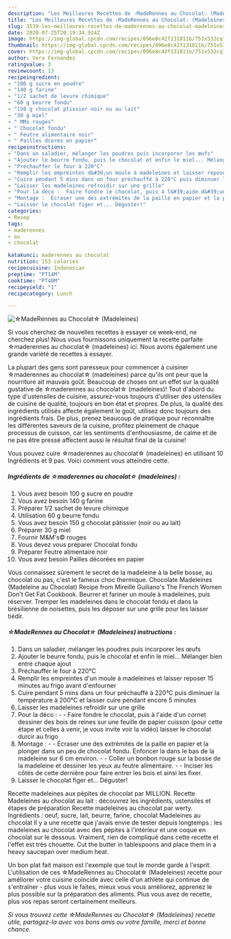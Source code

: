 ```yaml
---
description: "Les Meilleures Recettes de ☆MadeRennes au Chocolat☆ (Madeleines)"
title: "Les Meilleures Recettes de ☆MadeRennes au Chocolat☆ (Madeleines)"
slug: 3539-les-meilleures-recettes-de-maderennes-au-chocolat-madeleines
date: 2020-07-25T20:19:34.924Z
image: https://img-global.cpcdn.com/recipes/096e8c42f131811b/751x532cq70/☆maderennes-au-chocolat☆-madeleines-photo-principale-de-la-recette.jpg
thumbnail: https://img-global.cpcdn.com/recipes/096e8c42f131811b/751x532cq70/☆maderennes-au-chocolat☆-madeleines-photo-principale-de-la-recette.jpg
cover: https://img-global.cpcdn.com/recipes/096e8c42f131811b/751x532cq70/☆maderennes-au-chocolat☆-madeleines-photo-principale-de-la-recette.jpg
author: Vera Fernandez
ratingvalue: 3
reviewcount: 13
recipeingredient:
- "100 g sucre en poudre"
- "140 g farine"
- "1/2 sachet de levure chimique"
- "60 g beurre fondu"
- "150 g chocolat ptissier noir ou au lait"
- "30 g miel"
- " MMs rouges"
- " Chocolat fondu"
- " Feutre alimentaire noir"
- " Pailles dcores en papier"
recipeinstructions:
- "Dans un saladier, mélanger les poudres puis incorporer les œufs"
- "Ajouter le beurre fondu, puis le chocolat et enfin le miel... Mélanger bien entre chaque ajout"
- "Préchauffer le four à 220°C"
- "Remplir les empreintes d&#39;un moule à madeleines et laisser reposer 15 minutes au frigo avant d&#39;enfourner"
- "Cuire pendant 5 mins dans un four préchauffé à 220°C puis diminuer la température à 200°C et laisser cuire pendant encore 5 minutes"
- "Laisser les madeleines refroidir sur une grille"
- "Pour la déco :  Faire fondre le chocolat, puis à l&#39;aide d&#39;un cornet dessiner des bois de reines sur une feuille de papier cuisson (pour cette étape et celles à venir, je vous invite voir la vidéo) laisser le chocolat durcir au frigo"
- "Montage :  Écraser une des extrémités de la paille en papier et la plonger dans un peu de chocolat fondu. Enfoncer la dans le bas de la madeleine sur 6 cm environ.  Coller un bonbon rouge sur la bosse de la madeleine et dessiner les yeux au feutre alimentaire.  Inciser les côtés de cette dernière pour faire entrer les bois et ainsi les fixer."
- "Laisser le chocolat figer et... Déguster!"
categories:
- Resep
tags:
- maderennes
- au
- chocolat

katakunci: maderennes au chocolat 
nutrition: 153 calories
recipecuisine: Indonesian
preptime: "PT14M"
cooktime: "PT40M"
recipeyield: "1"
recipecategory: Lunch

---
```



![☆MadeRennes au Chocolat☆ (Madeleines)](https://img-global.cpcdn.com/recipes/096e8c42f131811b/751x532cq70/☆maderennes-au-chocolat☆-madeleines-photo-principale-de-la-recette.jpg)

Si vous cherchez de nouvelles recettes à essayer ce week-end, ne cherchez plus! Nous vous fournissons uniquement la recette parfaite ☆maderennes au chocolat☆ (madeleines) ici. Nous avons également une grande variété de recettes à essayer.

La plupart des gens sont paresseux pour commencer à cuisiner ☆maderennes au chocolat☆ (madeleines) parce qu'ils ont peur que la nourriture ait mauvais goût. Beaucoup de choses ont un effet sur la qualité gustative de ☆maderennes au chocolat☆ (madeleines)! Tout d'abord du type d'ustensiles de cuisine, assurez-vous toujours d'utiliser des ustensiles de cuisine de qualité, toujours en bon état et propres. De plus, la qualité des ingrédients utilisés affecte également le goût, utilisez donc toujours des ingrédients frais. De plus, prenez beaucoup de pratique pour reconnaître les différentes saveurs de la cuisine, profitez pleinement de chaque processus de cuisson, car les sentiments d'enthousiasme, de calme et de ne pas être pressé affectent aussi le résultat final de la cuisine!

<!--inarticleads1-->

Vous pouvez cuire ☆maderennes au chocolat☆ (madeleines) en utilisant 10 Ingrédients et 9 pas. Voici comment vous atteindre cette.

##### Ingrédients de ☆maderennes au chocolat☆ (madeleines) :

1. Vous avez besoin 100 g sucre en poudre
1. Vous avez besoin 140 g farine
1. Préparer 1/2 sachet de levure chimique
1. Utilisation 60 g beurre fondu
1. Vous avez besoin 150 g chocolat pâtissier (noir ou au lait)
1. Préparer 30 g miel
1. Fournir  M&amp;M&#39;s© rouges
1. Vous devez vous préparer  Chocolat fondu
1. Préparer  Feutre alimentaire noir
1. Vous avez besoin  Pailles décorées en papier


Vous connaissez sûrement le secret de la madeleine à la belle bosse, au chocolat ou pas, c&#39;est le fameux choc thermique. Chocolate Madeleines (Madeleine au Chocolat) Recipe from Mireille Guiliano&#39;s The French Women Don&#39;t Get Fat Cookbook. Beurrer et fariner un moule à madeleines, puis réserver. Tremper les madeleines dans le chocolat fondu et dans la brésilienne de noisettes, puis les déposer sur une grille pour les laisser tiédir. 

<!--inarticleads2-->

##### ☆MadeRennes au Chocolat☆ (Madeleines) instructions :

1. Dans un saladier, mélanger les poudres puis incorporer les œufs
1. Ajouter le beurre fondu, puis le chocolat et enfin le miel... Mélanger bien entre chaque ajout
1. Préchauffer le four à 220°C
1. Remplir les empreintes d&#39;un moule à madeleines et laisser reposer 15 minutes au frigo avant d&#39;enfourner
1. Cuire pendant 5 mins dans un four préchauffé à 220°C puis diminuer la température à 200°C et laisser cuire pendant encore 5 minutes
1. Laisser les madeleines refroidir sur une grille
1. Pour la déco : -  - Faire fondre le chocolat, puis à l&#39;aide d&#39;un cornet dessiner des bois de reines sur une feuille de papier cuisson (pour cette étape et celles à venir, je vous invite voir la vidéo) laisser le chocolat durcir au frigo
1. Montage : -  - Écraser une des extrémités de la paille en papier et la plonger dans un peu de chocolat fondu. Enfoncer la dans le bas de la madeleine sur 6 cm environ. -  - Coller un bonbon rouge sur la bosse de la madeleine et dessiner les yeux au feutre alimentaire. -  - Inciser les côtés de cette dernière pour faire entrer les bois et ainsi les fixer.
1. Laisser le chocolat figer et... Déguster!


Recette madeleines aux pépites de chocolat par MILLION. Recette Madeleines au chocolat au lait : découvrez les ingrédients, ustensiles et étapes de préparation Recette madeleines au chocolat par werty. Ingrédients : oeuf, sucre, lait, beurre, farine, chocolat Madeleines au chocolat Il y a une recette que j&#39;avais envie de tester depuis longtemps : les madeleines au chocolat avec des pépites à l&#39;intérieur et une coque en chocolat sur le dessous. Vraiment, rien de compliqué dans cette recette et l&#39;effet est très chouette. Cut the butter in tablespoons and place them in a heavy saucepan over medium heat. 

<!--inarticleads1-->

<p>
Un bon plat fait maison est l'exemple que tout le monde garde à l'esprit. L'utilisation de ces ☆MadeRennes au Chocolat☆ (Madeleines) recette pour améliorer votre cuisine coïncide avec celle d'un athlète qui continue de s'entraîner - plus vous le faites, mieux vous vous améliorez, apprenez le plus possible sur la préparation des aliments. Plus vous avez de recette, plus vos repas seront certainement meilleurs.
</p>

<p>
<i>Si vous trouvez cette ☆MadeRennes au Chocolat☆ (Madeleines) recette utile, partagez-la avec vos bons amis ou votre famille, merci et bonne chance.</i>
</p>
